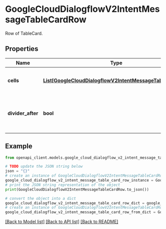 # GoogleCloudDialogflowV2IntentMessageTableCardRow

Row of TableCard.

## Properties

Name | Type | Description | Notes
------------ | ------------- | ------------- | -------------
**cells** | [**List[GoogleCloudDialogflowV2IntentMessageTableCardCell]**](GoogleCloudDialogflowV2IntentMessageTableCardCell.md) | Optional. List of cells that make up this row. | [optional] 
**divider_after** | **bool** | Optional. Whether to add a visual divider after this row. | [optional] 

## Example

```python
from openapi_client.models.google_cloud_dialogflow_v2_intent_message_table_card_row import GoogleCloudDialogflowV2IntentMessageTableCardRow

# TODO update the JSON string below
json = "{}"
# create an instance of GoogleCloudDialogflowV2IntentMessageTableCardRow from a JSON string
google_cloud_dialogflow_v2_intent_message_table_card_row_instance = GoogleCloudDialogflowV2IntentMessageTableCardRow.from_json(json)
# print the JSON string representation of the object
print(GoogleCloudDialogflowV2IntentMessageTableCardRow.to_json())

# convert the object into a dict
google_cloud_dialogflow_v2_intent_message_table_card_row_dict = google_cloud_dialogflow_v2_intent_message_table_card_row_instance.to_dict()
# create an instance of GoogleCloudDialogflowV2IntentMessageTableCardRow from a dict
google_cloud_dialogflow_v2_intent_message_table_card_row_from_dict = GoogleCloudDialogflowV2IntentMessageTableCardRow.from_dict(google_cloud_dialogflow_v2_intent_message_table_card_row_dict)
```
[[Back to Model list]](../README.md#documentation-for-models) [[Back to API list]](../README.md#documentation-for-api-endpoints) [[Back to README]](../README.md)


